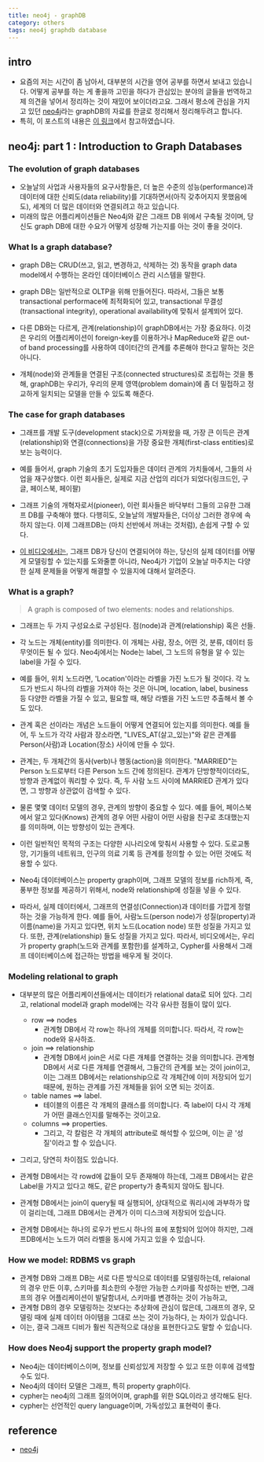 ```yaml
---
title: neo4j - graphDB
category: others
tags: neo4j graphdb database 
---
```


## intro 

- 요즘의 저는 시간이 좀 남아서, 대부분의 시간을 영어 공부를 하면서 보내고 있습니다. 어떻게 공부를 하는 게 좋을까 고민을 하다가 관심있는 분야의 글들을 번역하고 제 의견을 넣어서 정리하는 것이 재밌어 보이더라고요. 그래서 평소에 관심을 가지고 있던 [neo4j](https://neo4j.com/graphacademy/online-training/introduction-to-neo4j/part-1/)라는 graphDB의 자료를 한글로 정리해서 정리해두려고 합니다. 
- 특히, 이 포스트의 내용은 [이 링크](https://neo4j.com/graphacademy/online-training/introduction-to-neo4j/part-1/)에서 참고하였습니다. 

## neo4j: part 1 : Introduction to Graph Databases

### The evolution of graph databases

- 오늘날의 사업과 사용자들의 요구사항들은, 더 높은 수준의 성능(performance)과 데이터에 대한 신뢰도(data reliability)를 기대하면서(아직 갖추어지지 못했음에도), 세계의 더 많은 데이터와 연결되려고 하고 있습니다. 
- 미래의 많은 어플리케이션들은 Neo4j와 같은 그래프 DB 위에서 구축될 것이며, 당신도 graph DB에 대한 수요가 어떻게 성장해 가는지를 아는 것이 좋을 것이다.

### What Is a graph database?

- graph DB는 CRUD(쓰고, 읽고, 변경하고, 삭제하는 것) 동작을 graph data model에서 수행하는 온라인 데이터베이스 관리 시스템을 말한다. 
- graph DB는 일반적으로 OLTP을 위해 만들어진다. 따라서, 그들은 보통 transactional performace에 최적화되어 있고, transactional 무결성(transactional integrity), operational availability에 맞춰서 설계뙤어 있다.

- 다른 DB와는 다르게, 관계(relationship)이 graphDB에서는 가장 중요하다. 이것은 우리의 어플리케이션이 foreign-key를 이용하거나 MapReduce와 같은 out-of band processing를 사용하여 데이터간의 관계를 추론해야 한다고 말하는 것은 아니다.

- 개체(node)와 관계들을 연결된 구조(connected structures)로 조립하는 것을 통해, graphDB는 우리가, 우리의 문제 영역(problem domain)에 좀 더 밀접하고 정교하게 일치되는 모델을 만들 수 있도록 해준다. 

### The case for graph databases

- 그래프를 개발 도구(development stack)으로 가져왔을 때, 가장 큰 이득은 관계(relationship)와 연결(connections)을 가장 중요한 개체(first-class entities)로 보는 능력이다.
- 예를 들어서, graph 기술의 초기 도입자들은 데이터 관계의 가치들에서, 그들의 사업을 재구상했다. 이런 회사들은, 실제로 지금 산업의 리더가 되었다(링크드인, 구글, 페이스북, 페이팔)

- 그래프 기술의 개혁자로서(pioneer), 이런 회사들은 바닥부터 그들의 고유한 그래프 DB를 구축해야 했다. 다행히도, 오늘날의 개발자들은, 더이상 그러한 경우에 속하지 않는다. 이제 그래프DB는 (마치 선반에서 꺼내는 것처럼), 손쉽게 구할 수 있다.

- [이 비디오에서는](https://youtu.be/-dCeFEqDkUI?list=PL9Hl4pk2FsvWM9GWaguRhlCQ-pa-ERd4U), 그래프 DB가 당신이 연결되어야 하는, 당신의 실제 데이터를 어떻게 모델링할 수 있는지를 도와줄뿐 아니라, Neo4j가 기업이 오늘날 마주치는 다양한 실제 문제들을 어떻게 해결할 수 있을지에 대해서 알려준다. 


### What is a graph?

> A graph is composed of two elements: nodes and relationships.
- 그래프는 두 가지 구성요소로 구성된다. 점(node)과 관계(relationship) 혹은 선들.

- 각 노드는 개체(entity)를 의미한다. 이 개체는 사람, 장소, 어떤 것, 분류, 데이터 등 무엇이든 될 수 있다. Neo4j에서는 Node는 label, 그 노드의 유형을 알 수 있는 label을 가질 수 있다.
- 예를 들어, 위치 노드라면, 'Location'이라는 라벨을 가진 노드가 될 것이다. 각 노드가 반드시 하나의 라벨을 가져야 하는 것은 아니며, location, label, business 등 다양한 라벨을 가질 수 있고, 필요할 때, 해당 라벨을 가진 노드만 추출해서 볼 수도 있다.

- 관계 혹은 선이라는 개념은 노드들이 어떻게 연결되어 있는지를 의미한다. 예를 들어, 두 노드가 각각 사람과 장소라면, "LIVES_AT(살고_있는)"와 같은 관계를 Person(사람)과 Location(장소) 사이에 만들 수 있다.

- 관계는, 두 개체간의 동사(verb)나 행동(action)을 의미한다. "MARRIED"는 Person 노드로부터 다른 Person 노드 간에 정의된다. 관계가 단방향적이더라도, 방향과 관계없이 쿼리할 수 있다. 즉, 두 사람 노드 사이에 MARRIED 관계가 있다면, 그 방향과 상관없이 검색할 수 있다. 
- 물론 몇몇 데이터 모델의 경우, 관계의 방향이 중요할 수 있다. 예를 들어, 페이스북에서 알고 있다(Knows) 관계의 경우 어떤 사람이 어떤 사람을 친구로 초대했는지를 의미하며, 이는 방향성이 있는 관계다.

- 이런 일반적인 목적의 구조는 다양한 시나리오에 맞춰서 사용할 수 있다. 도로교통망, 기기들의 네트워크, 인구의 의료 기록 등 관계를 정의할 수 있는 어떤 것에도 적용할 수 있다.
- Neo4j 데이터베이스는 property graph이며, 그래프 모델의 정보를 rich하게, 즉, 풍부한 정보를 제공하기 위해서, node와 relationship에 성질을 넣을 수 있다. 

- 따라서, 실제 데이터에서, 그래프의 연결성(Connection)과 데이터를 가깝게 정렬하는 것을 가능하게 한다. 예를 들어, 사람노드(person node)가 성질(property)과 이름(name)을 가지고 있다면, 위치 노드(Location node) 또한 성질을 가지고 있다. 또한, 관계(relationship) 들도 성질을 가지고 있다. 따라서, 비디오에서는, 우리가 property graph(노드와 관계를 포함한)를 설계하고, Cypher를 사용해서 그래프 데이터베이스에 접근하는 방법을 배우게 될 것이다.


### Modeling relational to graph
- 대부분의 많은 어플리케이션들에서는 데이터가 relational data로 되어 있다. 그리고, relational model과 graph model에는 각각 유사한 점들이 많이 있다.
    - row ==> nodes
        - 관계형 DB에서 각 row는 하나의 개체를 의미합니다. 따라서, 각 row는 node와 유사하죠. 
    - join ==> relationship
        - 관계형 DB에서 join은 서로 다른 개체를 연결하는 것을 의미합니다. 관계형 DB에서 서로 다른 개체를 연결해서, 그들간의 관계를 보는 것이 join이고, 이는 그래프 DB에서는 relationship으로 각 개체간에 이미 저장되어 있기 때문에, 원하는 관계를 가진 개체들을 읽어 오면 되는 것이죠. 
    - table names ==> label. 
        - 테이블의 이름은 각 개체의 클래스를 의미합니다. 즉 label이 다시 각 개체가 어떤 클래스인지를 말해주는 것이고요.
    - columns ==> properties. 
        - 그리고, 각 칼럼은 각 개체의 attribute로 해석할 수 있으며, 이는 곧 '성질'이라고 할 수 있습니다.

- 그리고, 당연히 차이점도 있습니다. 
- 관계형 DB에서는 각 rowd에 값들이 모두 존재해야 하는데, 그래프 DB에서는 같은 Label을 가지고 있다고 해도, 같은 property가 충족되지 않아도 됩니다. 
- 관계형 DB에서는 join이 query될 때 실행되어, 상대적으로 쿼리시에 과부하가 많이 걸리는데, 그래프 DB에서는 관계가 이미 디스크에 저장되어 있습니다.
- 관게형 DB에서는 하나의 로우가 반드시 하나의 표에 포함되어 있어야 하지만, 그래프DB에서는 노드가 여러 라벨을 동시에 가지고 있을 수 있습니다.


### How we model: RDBMS vs graph

- 관계형 DB와 그래프 DB는 서로 다른 방식으로 데이터를 모델링하는데, relaional 의 경우 만든 이후, 스키마를 최소한의 수정만 가능한 스키마를 작성하는 반면, 그래프의 경우 어플리케이션이 발달함녀서, 스키마를 변경하는 것이 가능하고, 
- 관계형 DB의 경우 모델링하는 것보다는 추상화에 관심이 많은데, 그래프의 경우, 모델링 때에 실제 데이터 아이템을 그대로 쓰는 것이 가능하다, 는 차이가 있습니다.
- 이는, 결국 그래프 디비가 훨씬 직관적으로 대상을 표현한다고도 말할 수 있습니다.

### How does Neo4j support the property graph model?

- Neo4j는 데이터베이스이며, 정보를 신뢰성있게 저장할 수 있고 또한 이후에 검색할 수도 있다. 
- Neo4j의 데이터 모델은 그래프, 특히 property graph이다. 
- cypher는 neo4j의 그래프 질의어이며, graph를 위한 SQL이라고 생각해도 된다.
- cypher는 선언적인 query language이며, 가독성있고 표현력이 좋다.


## reference

- [neo4j](https://neo4j.com/graphacademy/online-training/introduction-to-neo4j/part-1/)